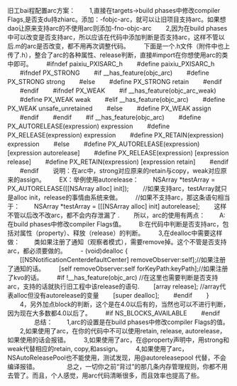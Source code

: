 旧工bai程配置arc方案：
　　1,直接在targets->build phases中修改compiler Flags,是否支du持zhiarc。添加：-fobjc-arc，就可以让旧项目支持arc。如果想dao让原来支持arc的不使用arc则添加-fno-objc-arc
　　2,因为在build phases中可以改变是否支持arc，所以应该在代码中添加判断是否支持arc，这样不管以后.m的arc是否改变，都不用再次调整代码。
　　下面是一个.h文件（附件中也上传了.h），整合了arc的各种属性、release判断，直接#import在你想使用arc的类中即可。
　　#ifndef paixiu_PXISARC_h
　　#define paixiu_PXISARC_h
　　#ifndef PX_STRONG
　　#if __has_feature(objc_arc)
　　#define PX_STRONG strong
　　#else
　　#define PX_STRONG retain
　　#endif
　　#endif
　　#ifndef PX_WEAK
　　#if __has_feature(objc_arc_weak)
　　#define PX_WEAK weak
　　#elif __has_feature(objc_arc)
　　#define PX_WEAK unsafe_unretained
　　#else
　　#define PX_WEAK assign
　　#endif
　　#endif
　　#if __has_feature(objc_arc)
　　#define PX_AUTORELEASE(expression) expression
　　#define PX_RELEASE(expression) expression
　　#define PX_RETAIN(expression) expression
　　#else
　　#define PX_AUTORELEASE(expression) [expression autorelease]
　　#define PX_RELEASE(expression) [expression release]
　　#define PX_RETAIN(expression) [expression retain]
　　#endif
　　#endif
　　说明：在arc中，strong对应原来的retain与copy，weak对应原来的assign。
　　EX：举例使用autorelease：
　　NSArray *testArray = PX_AUTORELEASE([[NSArray alloc] init]);
　　//如果支持arc，testArray就只是alloc init，release的事情由系统来做。
　　//如果不支持arc，那这条语句相当于：
　　NSArray *testArray = [[[NSArray alloc] init] autorelease];
　　这样不管以后改不改arc，都不会内存泄漏了 .
　　所以，arc的使用有两点：
　　A:在build phases中修改compiler Flags值。
　　B:在代码中判断是否支持arc，包括对属性（property）、释放（release）的判断。
　　3,在dealloc中需要这样做：
　　类如果注册了通知（观察者模式），需要remove掉。这个不管是否支持arc，都必须要做的。
　　- (void)dealloc {
　　[[NSNotificationCenterdefaultCenter] removeObserver:self];//如果注册了通知的话。
　　[self removeObserver:self forKeyPath:keyPath];//如果注册了kvo的话。
　　#if !__has_feature(objc_arc) //在这里也需要判断是否支持arc，支持的话就执行旧工程中该release的语句.
　　[array release]; //array代表alloc但没有autorelease的变量
　　[super dealloc];
　　#endif
　　}
　　4，另外加点block的判断，这个是在4.0以后有的，当然也可以不进行判断，因为现在大多数都4.0以后了。
　　#if NS_BLOCKS_AVAILABLE
　　#endif
　　
　　总结：
　　1,arc的设置是在build phases中修改compiler Flags的值。
　　2,如果使用了arc，在你的代码中不可以使用retain, release, autorelease，如果使用的话会报错。
　　3,如果使用了arc，在@property声明中，用strong和weak代替相应的retain, copy,和assign。
　　4,如果使用了arc，NSAutoReleasePool也不能使用，测试发现，用@autoreleasepool 代替，不会编译报错。
　　
　　总之，一切你之前“背过”的那几条内存管理规则，你都不用去管了。而且，个人感觉，用arc代码清晰很多，而且效率也提高了些。